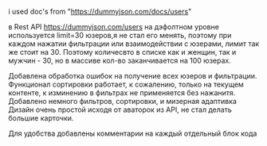 i used doc's from "https://dummyjson.com/docs/users"

в Rest API https://dummyjson.com/users на дэфолтном уровне используется limit=30 юзеров,я не стал его менять, поэтому при каждом нажатии фильтрации или взаимодействии с юзерами, лимит так же стоит на 30.
Поэтому количесвто в списке как и женщин, так и мужчин - 30, но в массиве кол-во заканчивается на 100 юзерах.

Добавлена обработка ошибок на получение всех юзеров и фильтрации.
Функционал сортировки работает, к сожалению, только на текущем контенте, к изминению в фильтрах не применяется без нажанитя.
Добавлено немного фильтров, сортировки, и мизерная адаптивка
Дизайн очень простой исходя от аваторок из API, не стал делать большие карточки.

Для удобства добавлены комментарии на каждый отдельный блок кода 
